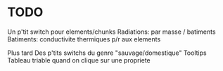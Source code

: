 # TODO
Un p'tit switch pour elements/chunks
Radiations: par masse / batiments
Batiments: conductivite thermiques p/r aux elements

Plus tard
Des p'tits switchs du genre "sauvage/domestique"
Tooltips
Tableau triable quand on clique sur une propriete